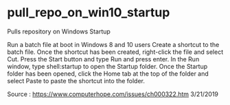 # pull_repo_on_win10_startup
Pulls repository on Windows Startup

Run a batch file at boot in Windows 8 and 10 users
Create a shortcut to the batch file.
Once the shortcut has been created, right-click the file and select Cut.
Press the Start button and type Run and press enter.
In the Run window, type shell:startup to open the Startup folder.
Once the Startup folder has been opened, click the Home tab at the top of the folder and select Paste to paste the shortcut into the folder.

Source : https://www.computerhope.com/issues/ch000322.htm 3/21/2019
